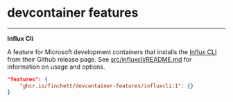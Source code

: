 # devcontainer features
---

**Influx Cli**

A feature for Microsoft development containers that installs the [Influx CLI](https://github.com/influxdata/influx-cli) from their Github release page.
See [src/influxcli/README.md](https://github.com/finchett/devcontainer-influxCLI/tree/main/src/influxcli#readme) for information on usage and options. 

```json
"features": {
    "ghcr.io/finchett/devcontainer-features/influxcli:1": {}
}
```

